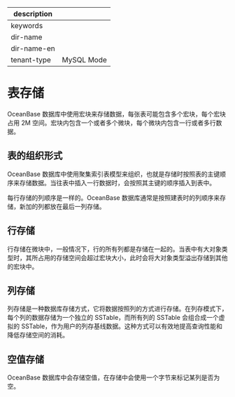 |description||
|---|---|
|keywords||
|dir-name||
|dir-name-en||
|tenant-type|MySQL Mode|

# 表存储 

​OceanBase 数据库中使用宏块来存储数据，每张表可能包含多个宏块，每个宏块占用 2M 空间。宏块内包含一个或者多个微块，每个微块内包含一行或者多行数据。

## 表的组织形式 

OceanBase 数据库中使用聚集索引表模型来组织，也就是存储时按照表的主键顺序来存储数据。当往表中插入一行数据时，会按照其主键的顺序插入到表中。

每行存储的列顺序是一样的。OceanBase 数据库通常是按照建表时的列顺序来存储，新加的列都放在最后一列存储。

## 行存储 

行存储在微块中，一般情况下，行的所有列都是存储在一起的。当表中有大对象类型时，其所占用的存储空间会超过宏块大小，此时会将大对象类型溢出存储到其他的宏块中。

## 列存储

列存储是一种数据库存储方式，它将数据按照列的方式进行存储。在列存模式下，每个列的数据存储为一个独立的 SSTable，而所有列的 SSTable 会组合成一个虚拟的 SSTable，作为用户的列存基线数据。这种方式可以有效地提高查询性能和降低存储空间的消耗。

## 空值存储 

OceanBase 数据库中会存储空值，在存储中会使用一个字节来标记某列是否为空。
